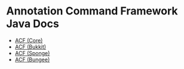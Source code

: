 # Annotation Command Framework Java Docs
- [ACF (Core)](acf-core)
- [ACF (Bukkit)](acf-bungee)
- [ACF (Sponge)](acf-sponge)
- [ACF (Bungee)](acf-bungee)
